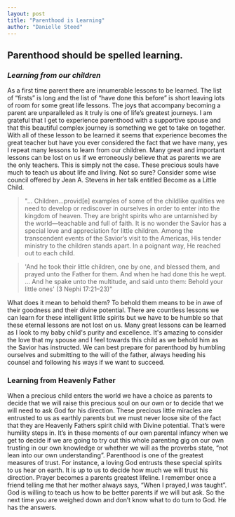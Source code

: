 ```yaml
---
layout: post
title: "Parenthood is Learning"
author: "Danielle Steed"
---
```


## Parenthood should be spelled learning. 

### *Learning from our children*

As a first time parent there are innumerable lessons to be learned. The list of “firsts” is long and the list of “have done this before” is short leaving lots of room for some great life lessons. The joys that accompany becoming a parent are unparalleled as it truly is one of life’s greatest journeys. I am grateful that I get to experience parenthood with a supportive spouse and that this beautiful complex journey is something we get to take on together. With all of these lesson to be learned it seems that experience becomes the great teacher but have you ever considered the fact that we have many, yes I repeat many lessons to learn from our children. Many great and important lessons can be lost on us if we erroneously believe that as parents we are the only teachers. This is simply not the case. These precious souls have much to teach us about life and living. Not so sure? Consider some wise council offered by Jean A. Stevens in her talk entitled Become as a Little Child. 

>"... Children...provid[e] examples of some of the childlike qualities we need to develop or rediscover in ourselves in order to enter into the kingdom of heaven. They are bright spirits who are untarnished by the world—teachable and full of faith. It is no wonder the Savior has a special love and appreciation for little children. Among the transcendent events of the Savior’s visit to the Americas, His tender ministry to the children stands apart. In a poignant way, He reached out to each child. 

>'And he took their little children, one by one, and blessed them, and prayed unto the Father for them. And when he had done this he wept. … And he spake unto the multitude, and said unto them: Behold your little ones'  (3 Nephi 17:21–23)"

What does it mean to behold them? To behold them means to be in awe of their goodness and their divine potential. There are countless lessons we can learn for these intelligent little spirits but we have to be humble so that these eternal lessons are not lost on us. Many great lessons can be learned as I look to my baby child's purity and excellence. It's amazing to consider the love that my spouse and I feel towards this child as we behold him as the Savior has instructed. We can best prepare for parenthood by humbling ourselves and submitting to the will of the father, always heeding his counsel and following his ways if we want to succeed.

### Learning from Heavenly Father
 
When a precious child enters the world we have a choice as parents to decide that we will raise this precious soul on our own or to decide that we will need to ask God for his direction. These precious little miracles are entrusted to us as earthly parents but we must never loose site of the fact that they are Heavenly Fathers spirit child with Divine potential. That’s were humility steps in. It’s in these moments of our own parental infancy when we get to decide if we are going to try out this whole parenting gig on our own trusting in our own knowledge or whether we will as the proverbs state, “not lean into our own understanding”. Parenthood is one of the greatest measures of trust. For instance, a loving God entrusts these special spirits to us hear on earth. It is up to us to decide how much we will trust his direction. Prayer becomes a parents greatest lifeline. I remember once a friend telling me that her mother always says, “When I prayed,I was taught”. God is willing to teach us how to be better parents if we will but ask. So the next time you are weighed down and don’t know what to do turn to God. He has the answers.
